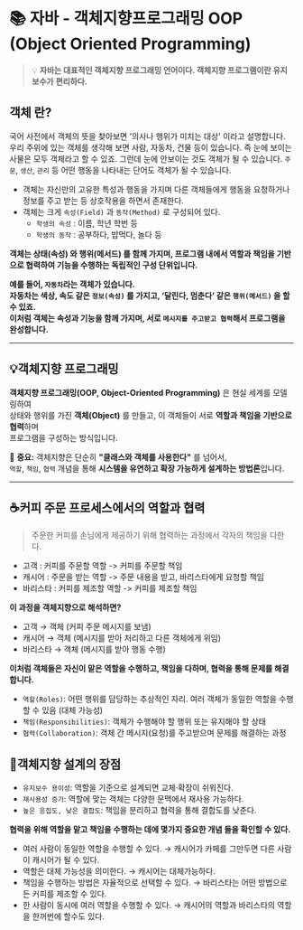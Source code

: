 # 📚 자바 - 객체지향프로그래밍 OOP (Object Oriented Programming)
> 💡 **자바는 대표적인 객체지향 프로그래밍 언어이다. 객체지향 프로그램이란 유지 보수가 편리하다.**

## 객체 란?
국어 사전에서 객체의 뜻을 찾아보면 '의사나 행위가 미치는 대상' 이라고 설명합니다. 우리 주위에 있는 객체를 생각해 보면 사람, 자동차, 건물 등이 있습니다.
즉 눈에 보이는 사물은 모두 객체라고 할 수 있죠. 그런데 눈에 안보이는 것도 객체가 될 수 있습니다. `주문`, `생산`, `관리` 등 어떤 행동을 나타내는 단어도 객체가 될 수 있습니다.

* 객체는 자신만의 고유한 특성과 행동을 가지며 다른 객체들에게 행동을 요청하거나 정보를 주고 받는 등 상호작용을 하면서 존재한다. 
* 객체는 크게 `속성(Field)` 과 `동작(Method)` 로 구성되어 있다.
    * `학생의 속성` : 이름, 학년 학번 등
    * `학생의 동작` : 공부하다, 밥먹다, 놀다 등 

 **객체는 상태(속성) 와 행위(메서드) 를 함께 가지며, 프로그램 내에서 역할과 책임을 기반으로 협력하여 기능을 수행하는 독립적인 구성 단위입니다.**

**예를 들어, `자동차`라는 객체가 있습니다. <br>
자동차는 색상, 속도 같은 `정보(속성)` 를 가지고, ‘달린다, 멈춘다’ 같은 `행위(메서드)` 을 할 수 있죠. <br>
이처럼 객체는 속성과 기능을 함께 가지며, 서로 `메시지를 주고받고 협력`해서 프로그램을 완성합니다.**

---

## 💡객체지향 프로그래밍

**객체지향 프로그래밍(OOP, Object-Oriented Programming)** 은 현실 세계를 모델링하여  
상태와 행위를 가진 **객체(Object)** 를 만들고, 이 객체들이 서로 **역할과 책임을 기반으로 협력**하며  
프로그램을 구성하는 방식입니다.

🚨 **중요:** 객체지향은 단순히 **"클래스와 객체를 사용한다"** 를 넘어서,  
`역할`, `책임`, `협력` 개념을 통해 **시스템을 유연하고 확장 가능하게 설계하는 방법론**입니다.

---

## ☕커피 주문 프로세스에서의 역할과 협력
> 주문한 커피를 손님에게 제공하기 위해 협력하는 과정에서 각자의 책임을 다한다.

* 고객 : 커피를 주문할 역할 -> 커피를 주문할 책임
* 캐시어 : 주문을 받는 역할 -> 주문 내용을 받고, 바리스타에게 요청할 책임
* 바리스타 : 커피를 제조할 역할 -> 커피를 제조할 책임

**이 과정을 객체지향으로 해석하면?**

* 고객 → 객체 (커피 주문 메시지를 보냄)
* 캐시어 → 객체 (메시지를 받아 처리하고 다른 객체에게 위임)
* 바리스타 → 객체 (메시지를 받아 행동 수행)

**이처럼 객체들은 자신이 맡은 역할을 수행하고, 책임을 다하며, 협력을 통해 문제를 해결합니다.**

* `역할(Roles)`: 어떤 행위를 담당하는 추상적인 자리. 여러 객체가 동일한 역할을 수행할 수 있음 (대체 가능성)
* `책임(Responsibilities)`: 객체가 수행해야 할 행위 또는 유지해야 할 상태
* `협력(Collaboration)`: 객체 간 메시지(요청)를 주고받으며 문제를 해결하는 과정

## 🎯객체지향 설계의 장점 
* `유지보수 용이성`: 역할을 기준으로 설계되면 교체·확장이 쉬워진다.
* `재사용성 증가`: 역할에 맞는 객체는 다양한 문맥에서 재사용 가능하다.
* `높은 응집도, 낮은 결합도`: 책임을 분리하고 협력을 통해 결합도를 낮춘다.

**협력을 위해 역할을 맡고 책임을 수행하는 데에 몇가지 **중요한 개념** 들을 확인할 수 있다.**

- 여러 사람이 동일한 역할을 수행할 수 있다. → 캐시어가 카페를 그만두면 다른 사람이 캐시어가 될 수 있다.
- 역할은 대체 가능성을 의미한다. → 캐시어는 대체가능하다.
- 책임을 수행하는 방법은 자율적으로 선택할 수 있다. → 바리스타는 어떤 방법으로든 커피를 제조할 수 있다.
- 한 사람이 동시에 여러 역할을 수행할 수 있다. → 캐시어의 역할과 바리스타의 역할을 한꺼번에 할수도 있다.

